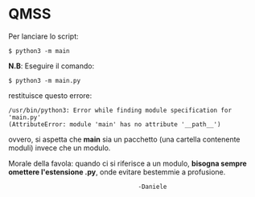 # QMSS

Per lanciare lo script: 

	$ python3 -m main

__N.B__: Eseguire il comando:
	
	$ python3 -m main.py

restituisce questo errore:
	
	/usr/bin/python3: Error while finding module specification for 'main.py'
	(AttributeError: module 'main' has no attribute '__path__')

ovvero, si aspetta che __main__ sia un pacchetto (una cartella contenente moduli) 
invece che un modulo.

Morale della favola: quando ci si riferisce a un modulo, __bisogna sempre omettere
l'estensione .py__, onde evitare bestemmie a profusione.

										-Daniele
